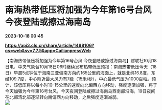 # 南海热带低压将加强为今年第16号台风 今夜登陆或擦过海南岛

**2023-10-18 00:45**

**https://api3.cls.cn/share/article/1488106?os=web&sv=7.7.5&app=CailianpressWeb**

【南海热带低压将加强为今年第16号台风 今夜登陆或擦过海南岛】财联社10月18日电，中央气象台10月18日06时继续发布热带低压预报：南海热带低压今天（18日）早晨5点钟位于海南三亚偏南方向约165公里的海面上，就是北纬16.8度，东经109.7度，中心附近最大风力有7级（15米/秒），中心最低气压为1000百帕。预计，该低压将以每小时10-15公里的速度向北偏西方向移动，强度逐渐加强，将于今天加强为今年第16号台风，今天夜间登陆或擦过海南岛西南部沿海，19日夜间在北部湾北部逐渐转向南偏西方向移动，之后强度逐渐减弱。  
![](https://img.cls.cn/images/20231018/sC7S256Htz.jpg)